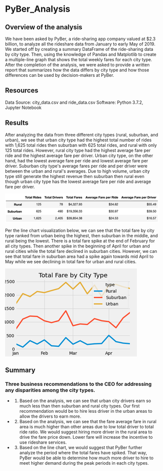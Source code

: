 # PyBer_Analysis

## Overview of the analysis
We have been asked by PyBer, a ride-sharing app company valued at $2.3 billion, to analyze all the rideshare data from January to early May of 2019. We started off by creating a summary DataFrame of the ride-sharing data by city type. Then, using the knowledge of Pandas and Matplotlib to create a multiple-line graph that shows the total weekly fares for each city type. After the completion of the analysis, we were asked to provide a written report that summarizes how the data differs by city type and how those differences can be used by decision-makers at PyBer.

## Resources
Data Source: city_data.csv and ride_data.csv
Software: Python 3.7.2, Jupyter Notebook

## Results
After analyzing the data from three different city types (rural, suburban, and urban), we see that urban city type had the highest total number of rides with 1,625 total rides then suburban with 625 total rides, and rural with only 125 total rides. However, rural city type had the highest average fare per ride and the highest average fare per driver. Urban city type, on the other hand, had the lowest average fare per ride and lowest average fare per driver. Suburban city type's average fares per ride and per driver were between the urban and rural's averages. Due to high volume, urban city type still generate the highest revenue then suburban then rural even though urban city type has the lowest average fare per ride and average fare per driver.

![Deliverable1_PyBer_Summary](Analysis/Deliverable1_PyBer_Summary.png)

Per the line chart visualization below, we can see that the total fare by city type ranked from urban being the highest, then suburban in the middle, and rural being the lowest. There is a total fare spike at the end of February for all city types. Then another spike in the beginning of April for urban and rural cities while the total fare declined in suburban cities. However, we can see that total fare in suburban area had a spike again towards mid April to May while we see declining in total fare for urban and rural cities.

![PyBer_fare_summary](Analysis/PyBer_fare_summary.png)

## Summary 
### Three business recommendations to the CEO for addressing any disparities among the city types. 
* 1. Based on the analysis, we can see that urban city drivers earn so much less than then suburban and rural city types. Our first recommendation would be to hire less driver in the urban areas to allow the drivers to earn more.
* 2. Based on the analysis, we can see that the fare average fare in rural area is much higher than other areas due to low total driver to total ride ratio. We would suggest hiring more driver in the rural area to drive the fare price down. Lower fare will increase the incentive to use rideshare services.
* 3. Based on the line chart, we would suggest that PyBer further analyze the period where the total fares have spiked. That way, PyBer would be able to determine how much more driver to hire to meet higher demand during the peak periods in each city types.
